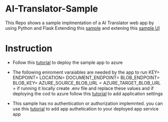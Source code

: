 # AI-Translator-Sample

This Repo shows a sample implmentation of a AI Translator web app by using Python and Flask Extending this [sample](https://github.com/) and extening this [sample UI](https://github.com/abhirockzz/azure-cognitive-translateapp) 

# Instruction
- Follow this [tutorial](https://learn.microsoft.com/en-us/azure/app-service/quickstart-python?tabs=flask%2Cwindows%2Cazure-portal%2Cvscode-deploy%2Cdeploy-instructions-azportal%2Cterminal-bash%2Cdeploy-instructions-zip-azcli) to deploy the sample app to azure

- The following eniroment varaiables are needed by the app to run 
KEY=<REPLACE-WITH-AI-TRANSLATOR-KEY>
ENDPOINT=<REPLACE-WITH-AI-TRANSLATOR-ENDPOINT>
LOCATION=<REPLACE-WITH-AI-TRANSLATOR-LOCATION>
DOCUMENT_ENDPOINT=<REPLACE-WITH-AI-Document-TRANSLATOR-ENDPOINT>
BLOB_ENDPOINT=<REPLACE-WITH-BLOB-STORAGE-ENDPOINT>
BLOB_KEY=<REPLACE-WITH-BLOB-STORAGE-KEY>
AZURE_SOURCE_BLOB_URL =<REPLACE-WITH-BLOB-STORAGE-CONTAINER-SOURCE>
AZURE_TARGET_BLOB_URL =<REPLACE-WITH-BLOB-STORAGE-CONTAINER-TARGET>
if running it locally create .env file and replace these values and if deploying the cod to azure follow this [tutorial](https://learn.microsoft.com/en-us/azure/app-service/configure-common?tabs=portal) to add application settings 

- This sample has no authentication or authorization implemnted. you can use this [tutorial](https://learn.microsoft.com/en-us/azure/app-service/scenario-secure-app-authentication-app-service) to add app authetication to your deployed app service app 
